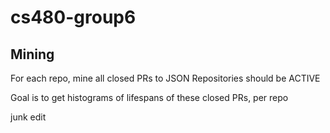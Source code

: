 # cs480-group6

## Mining
For each repo, mine all closed PRs to JSON
Repositories should be ACTIVE

Goal is to get histograms of lifespans of these closed PRs, per repo

junk edit
